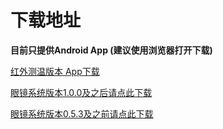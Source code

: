 # 下载地址

**目前只提供Android App (建议使用浏览器打开下载)**

[红外测温版本 App下载](https://rokid-ota.oss-cn-hangzhou.aliyuncs.com/toB/Rokid_Glass/app/RokidGlassMobileApp-Public-Lite-v427-4.2.7-20200423-180846.apk)

[眼镜系统版本1.0.0及之后请点此下载](https://rokid-ota.oss-cn-hangzhou.aliyuncs.com/toB/Rokid_Glass/app/RokidGlassMobileAppWithout.apk)

[眼镜系统版本0.5.3及之前请点此下载](https://rokid-ota.oss-cn-hangzhou.aliyuncs.com/toB/Rokid_Glass/app/RokidGlassMobileApp.apk)
